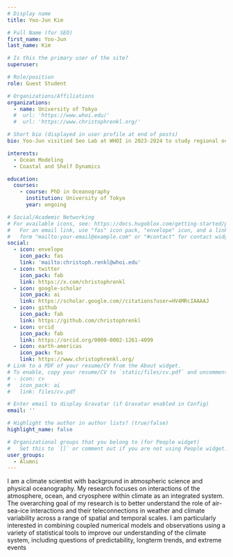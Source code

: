 ```yaml
---
# Display name
title: Yoo-Jun Kim

# Full Name (for SEO)
first_name: Yoo-Jun
last_name: Kim

# Is this the primary user of the site?
superuser:   

# Role/position
role: Guest Student

# Organizations/Affiliations
organizations:
  - name: University of Tokyo
  #  url: 'https://www.whoi.edu/'
  #  url: 'https://www.christophrenkl.org/'

# Short bio (displayed in user profile at end of posts)
bio: Yoo-Jun visitied Seo Lab at WHOI in 2023-2024 to study regional ocean circulation around Japan. He ran WRF-les to generated ultra-high-resolution wind forcing to drive the esutrary circulation models.

interests:
  - Ocean Modeling
  - Coastal and Shelf Dynamics

education:
  courses:
    - course: PhD in Oceanography
      institution: University of Tokyo
      year: ongoing

# Social/Academic Networking
# For available icons, see: https://docs.hugoblox.com/getting-started/page-builder/#icons
#   For an email link, use "fas" icon pack, "envelope" icon, and a link in the
#   form "mailto:your-email@example.com" or "#contact" for contact widget.
social:
  - icon: envelope
    icon_pack: fas
    link: 'mailto:christoph.renkl@whoi.edu'
  - icon: twitter
    icon_pack: fab
    link: https://x.com/christophrenkl
  - icon: google-scholar
    icon_pack: ai
    link: https://scholar.google.com//citations?user=HV4MRcIAAAAJ
  - icon: github
    icon_pack: fab
    link: https://github.com/christophrenkl
  - icon: orcid
    icon_pack: fab
    link: https://orcid.org/0000-0002-1261-4099
  - icon: earth-americas
    icon_pack: fas
    link: https://www.christophrenkl.org/
# Link to a PDF of your resume/CV from the About widget.
# To enable, copy your resume/CV to `static/files/cv.pdf` and uncomment the lines below.
# - icon: cv
#   icon_pack: ai
#   link: files/cv.pdf

# Enter email to display Gravatar (if Gravatar enabled in Config)
email: ''

# Highlight the author in author lists? (true/false)
highlight_name: false

# Organizational groups that you belong to (for People widget)
#   Set this to `[]` or comment out if you are not using People widget.
user_groups:
  - Alumni
---
```


I am a climate scientist with background in atmospheric science and physical oceanography. My research focuses on interactions of the atmosphere, ocean, and cryosphere within climate as an integrated system. The overarching goal of my research is to better understand the role of air-sea-ice interactions and their teleconnections in weather and climate variability across a range of spatial and temporal scales. I am particularly interested in combining coupled numerical models and observations using a variety of statistical tools to improve our understanding of the climate system, including questions of predictability, longterm trends, and extreme events
